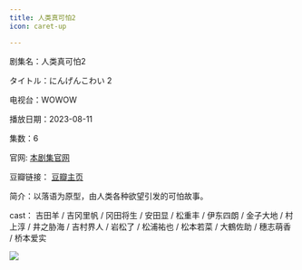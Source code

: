 ```yaml
---
title: 人类真可怕2
icon: caret-up

---
```


剧集名：人类真可怕2

タイトル：にんげんこわい 2

电视台：WOWOW

播放日期：2023-08-11

集数：6

官网: [本剧集官网](https://www.wowow.co.jp/drama/original/ningenkowai2/)

豆瓣链接： [豆瓣主页](https://movie.douban.com/subject/36442611/)


简介：以落语为原型，由人类各种欲望引发的可怕故事。

cast： 吉田羊 / 吉冈里帆 / 冈田将生 / 安田显 / 松重丰 / 伊东四朗 / 金子大地 / 村上淳 / 井之胁海 / 吉村界人 / 岩松了 / 松浦祐也 / 松本若菜 / 大鶴佐助 / 穗志萌香 / 桥本爱实

![](https://listpic.tsgsanjiao.com/2023/2023rlzkp2.jpg)